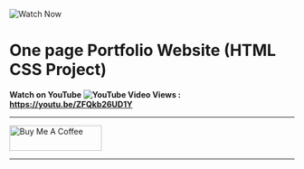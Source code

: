 ![Watch Now](./img/Design.jpg)
# One page Portfolio Website (HTML CSS Project)
**Watch on YouTube ![YouTube Video Views](https://img.shields.io/youtube/views/ZFQkb26UD1Y?style=social) : https://youtu.be/ZFQkb26UD1Y**

---


<a href="https://www.buymeacoffee.com/shaifarfan08" target="_blank"><img src="https://cdn.buymeacoffee.com/buttons/v2/default-blue.png" alt="Buy Me A Coffee" style="height: 45px !important;width: 162.75px !important;" ></a>

---


  


